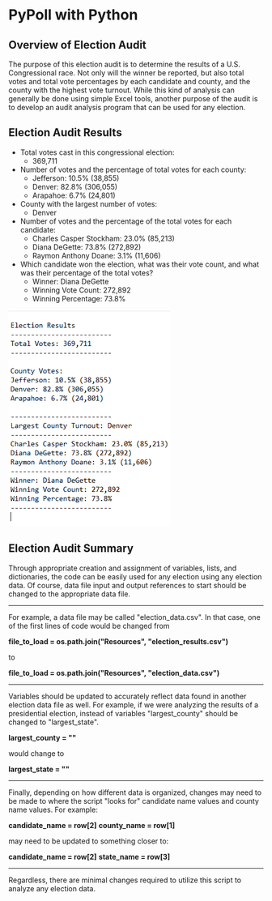 # PyPoll with Python

## Overview of Election Audit
The purpose of this election audit is to determine the results of a U.S. Congressional race.  Not only will the winner be reported, but also total votes and total vote percentages by each candidate and county, and the county with the highest vote turnout.  While this kind of analysis can generally be done using simple Excel tools, another purpose of the audit is to develop an audit analysis program that can be used for any election.

## Election Audit Results
* Total votes cast in this congressional election:  
  * 369,711
* Number of votes and the percentage of total votes for each county:
  *   Jefferson: 10.5% (38,855)
  *   Denver: 82.8% (306,055)
  *   Arapahoe: 6.7% (24,801)
* County with the largest number of votes:
  * Denver   
* Number of votes and the percentage of the total votes for each candidate: 
  * Charles Casper Stockham: 23.0% (85,213)
  * Diana DeGette: 73.8% (272,892)
  * Raymon Anthony Doane: 3.1% (11,606)
*  Which candidate won the election, what was their vote count, and what was their percentage of the total votes?
    * Winner: Diana DeGette
    * Winning Vote Count: 272,892
    * Winning Percentage: 73.8%

![Election_Results_Table](Resources/full_election_results.PNG)

## Election Audit Summary
Through appropriate creation and assignment of variables, lists, and dictionaries, the code can be easily used for any election using any election data.  Of course, data file input and output references to start should be changed to the appropriate data file.  

***

For example, a data file may be called "election_data.csv".  In that case, one of the first lines of code would be changed from  

**file_to_load = os.path.join("Resources", "election_results.csv")**

to 

**file_to_load = os.path.join("Resources", "election_data.csv")**

***

Variables should be updated to accurately reflect data found in another election data file as well.  For example, if we were analyzing the results of a presidential election, instead of variables "largest_county" should be changed to "largest_state".

**largest_county = ""**

would change to

**largest_state = ""**

***

Finally, depending on how different data is organized, changes may need to be made to where the script "looks for" candidate name values and county name values.  For example:

**candidate_name = row[2]**
**county_name = row[1]**

may need to be updated to something closer to:

**candidate_name = row[2]**
**state_name = row[3]**

***

Regardless, there are minimal changes required to utilize this script to analyze any election data.


